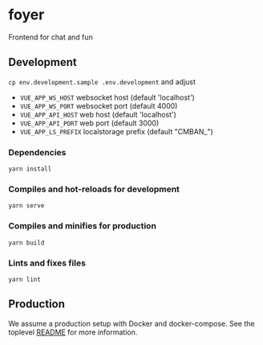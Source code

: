 # foyer

Frontend for chat and fun

## Development


`cp env.development.sample .env.development` and adjust

- `VUE_APP_WS_HOST` websocket host (default 'localhost')
- `VUE_APP_WS_PORT` websocket port (default 4000)
- `VUE_APP_API_HOST` web host (default 'localhost')
- `VUE_APP_API_PORT` web port (default 3000)
- `VUE_APP_LS_PREFIX` localstorage prefix (default "CMBAN_")

### Dependencies
```
yarn install
```

### Compiles and hot-reloads for development
```
yarn serve
```

### Compiles and minifies for production
```
yarn build
```

### Lints and fixes files
```
yarn lint
```


## Production

We assume a production setup with Docker and docker-compose. See the toplevel [README](../README.md) for more information.
